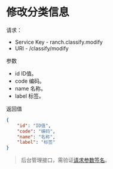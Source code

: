 # 修改分类信息

请求：
- Service Key - ranch.classify.modify
- URI - /classify/modify

参数
- id ID值。
- code 编码。
- name 名称。
- label 标签。

返回值
```json
{
    "id": "ID值",
    "code": "编码",
    "name": "名称",
    "label": "标签"
}
```

> 后台管理接口，需验证[请求参数签名](https://github.com/heisedebaise/tephra/blob/master/tephra-ctrl/doc/sign.md)。
